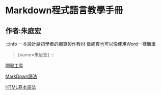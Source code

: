 # Markdown程式語言教學手冊

## 作者:朱庭宏

:::info
一本設計給初學者的網頁製作教材
做網頁也可以像使用Word一樣簡單
> [name=朱庭宏]
:::

[開發工具](kai-fa-gong-ju.md)

[MarkDown語法](markdown-yu-fa.md)

[HTML基本語法](html-ji-ben-yu-fa.md)

